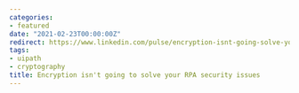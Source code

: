 ```yaml
---
categories:
- featured
date: "2021-02-23T00:00:00Z"
redirect: https://www.linkedin.com/pulse/encryption-isnt-going-solve-your-rpa-security-issues-mark-percival/
tags:
- uipath
- cryptography
title: Encryption isn't going to solve your RPA security issues
---
```

